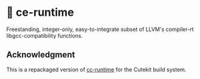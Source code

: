 # 🚆 ce-runtime

Freestanding, integer-only, easy-to-integrate subset of LLVM's compiler-rt libgcc-compatibility functions.

## Acknowledgment

This is a repackaged version of [cc-runtime](https://codeberg.org/osdev/cc-runtime) for the Cutekit build system.
